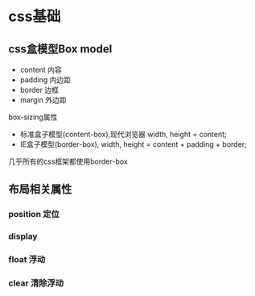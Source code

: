 # css基础

## css盒模型Box model

* content 内容
* padding 内边距
* border 边框
* margin 外边距

box-sizing属性

* 标准盒子模型(content-box),现代浏览器 width, height = content;
* IE盒子模型(border-box), width, height = content + padding + border;

几乎所有的css框架都使用border-box

## 布局相关属性

### position 定位

### display

### float 浮动

### clear 清除浮动